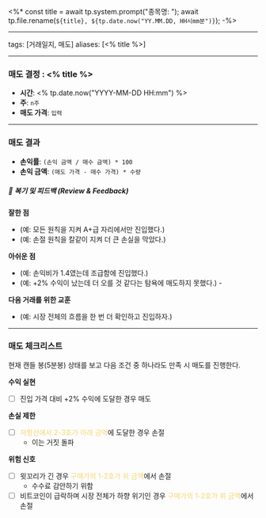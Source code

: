 <%* 
const title = await tp.system.prompt("종목명: "); 
await tp.file.rename(`${title}, ${tp.date.now("YY.MM.DD, HH시mm분")}`); 
-%>

---
tags: [거래일지, 매도]
aliases: [<% title %>]

---

### 매도 결정 : <% title %>
- **시간**: <% tp.date.now("YYYY-MM-DD HH:mm") %>
- **주**: `n주` 
- **매도 가격**: `입력` 

---
### 매도 결과
- **손익률**: `(손익 금액 / 매수 금액) * 100`
- **손익 금액**: `(매도 가격 - 매수 가격) * 수량`

##### 💬 복기 및 피드백 (Review & Feedback) 
**잘한 점**
- (예: 모든 원칙을 지켜 A+급 자리에서만 진입했다.) 
- (예: 손절 원칙을 칼같이 지켜 더 큰 손실을 막았다.)

**아쉬운 점**
- (예: 손익비가 1.4였는데 조급함에 진입했다.) 
- (예: +2% 수익이 났는데 더 오를 것 같다는 탐욕에 매도하지 못했다.) - 

**다음 거래를 위한 교훈**
- (예: 시장 전체의 흐름을 한 번 더 확인하고 진입하자.)

---
### 매도 체크리스트
현재 캔들 봉(5분봉) 상태를 보고 다음 조건 중 하나라도 만족 시 매도를 진행한다.

**수익 실현**
- [ ] 진입 가격 대비 +2% 수익에 도달한 경우 매도

**손실 제한**
- [ ] <span style="color:rgb(247, 213, 110)">저항선에서 2-3호가 아래 금액</span>에 도달한 경우 손절
	- 이는 거짓 돌파

**위험 신호**
- [ ] 윗꼬리가 긴 경우 <span style="color:rgb(247, 213, 110)">구매가의 1-2호가 위 금액</span>에서 손절
	- 수수료 감안하기 위함
- [ ] 비트코인이 급락하며 시장 전체가 하향 위기인 경우 <span style="color:rgb(247, 213, 110)">구매가의 1-2호가 위 금액</span>에서 손절